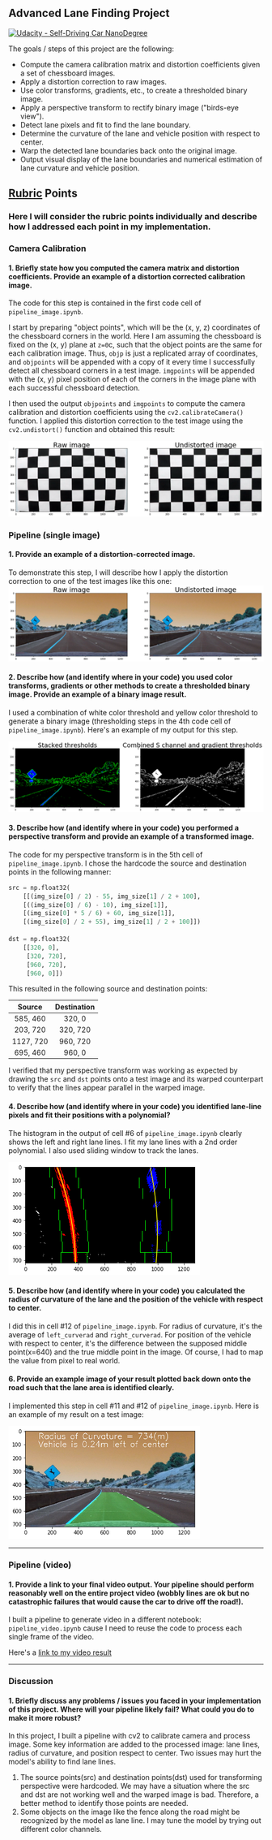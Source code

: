 ## **Advanced Lane Finding Project**
[![Udacity - Self-Driving Car NanoDegree](https://s3.amazonaws.com/udacity-sdc/github/shield-carnd.svg)](http://www.udacity.com/drive)

The goals / steps of this project are the following:

* Compute the camera calibration matrix and distortion coefficients given a set of chessboard images.
* Apply a distortion correction to raw images.
* Use color transforms, gradients, etc., to create a thresholded binary image.
* Apply a perspective transform to rectify binary image ("birds-eye view").
* Detect lane pixels and fit to find the lane boundary.
* Determine the curvature of the lane and vehicle position with respect to center.
* Warp the detected lane boundaries back onto the original image.
* Output visual display of the lane boundaries and numerical estimation of lane curvature and vehicle position.

## [Rubric](https://review.udacity.com/#!/rubrics/571/view) Points

### Here I will consider the rubric points individually and describe how I addressed each point in my implementation.  


### Camera Calibration

#### 1. Briefly state how you computed the camera matrix and distortion coefficients. Provide an example of a distortion corrected calibration image.

The code for this step is contained in the first code cell of `pipeline_image.ipynb`.  

I start by preparing "object points", which will be the (x, y, z) coordinates of the chessboard corners in the world. Here I am assuming the chessboard is fixed on the (x, y) plane at `z=0`c, such that the object points are the same for each calibration image.  Thus, `objp` is just a replicated array of coordinates, and `objpoints` will be appended with a copy of it every time I successfully detect all chessboard corners in a test image.  `imgpoints` will be appended with the (x, y) pixel position of each of the corners in the image plane with each successful chessboard detection.  

I then used the output `objpoints` and `imgpoints` to compute the camera calibration and distortion coefficients using the `cv2.calibrateCamera()` function.  I applied this distortion correction to the test image using the `cv2.undistort()` function and obtained this result:

![](output_images/dist1.png)

### Pipeline (single image)

#### 1. Provide an example of a distortion-corrected image.

To demonstrate this step, I will describe how I apply the distortion correction to one of the test images like this one:
![](output_images/dist2.png)

#### 2. Describe how (and identify where in your code) you used color transforms, gradients or other methods to create a thresholded binary image.  Provide an example of a binary image result.

I used a combination of white color threshold and  yellow color threshold to generate a binary image (thresholding steps in the 4th code cell of `pipeline_image.ipynb`).  Here's an example of my output for this step.

![](output_images/binary_img.png)

#### 3. Describe how (and identify where in your code) you performed a perspective transform and provide an example of a transformed image.

The code for my perspective transform is in the 5th cell of `pipeline_image.ipynb`. I chose the hardcode the source and destination points in the following manner:

```python
src = np.float32(
    [[(img_size[0] / 2) - 55, img_size[1] / 2 + 100],
    [((img_size[0] / 6) - 10), img_size[1]],
    [(img_size[0] * 5 / 6) + 60, img_size[1]],
    [(img_size[0] / 2 + 55), img_size[1] / 2 + 100]])

dst = np.float32(
    [[320, 0],
     [320, 720],
     [960, 720],
     [960, 0]])
```

This resulted in the following source and destination points:

| Source        | Destination   |
|:-------------:|:-------------:|
| 585, 460      | 320, 0        |
| 203, 720      | 320, 720      |
| 1127, 720     | 960, 720      |
| 695, 460      | 960, 0        |

I verified that my perspective transform was working as expected by drawing the `src` and `dst` points onto a test image and its warped counterpart to verify that the lines appear parallel in the warped image.

#### 4. Describe how (and identify where in your code) you identified lane-line pixels and fit their positions with a polynomial?

The histogram in the output of cell #6 of `pipeline_image.ipynb` clearly shows the left and right lane lines. I fit my lane lines with a 2nd order polynomial. I also used sliding window to track the lanes.

![](output_images/lanes.png)

#### 5. Describe how (and identify where in your code) you calculated the radius of curvature of the lane and the position of the vehicle with respect to center.

I did this in cell #12 of `pipeline_image.ipynb`. For radius of curvature, it's the average of `left_curverad` and `right_curverad`. For position of the vehicle with respect to center, it's the difference between the supposed middle point(x=640) and the true middle point in the image. Of course, I had to map the value from pixel to real world.

#### 6. Provide an example image of your result plotted back down onto the road such that the lane area is identified clearly.

I implemented this step in cell #11 and #12 of `pipeline_image.ipynb`.  Here is an example of my result on a test image:

![](output_images/result.png)

---

### Pipeline (video)

#### 1. Provide a link to your final video output.  Your pipeline should perform reasonably well on the entire project video (wobbly lines are ok but no catastrophic failures that would cause the car to drive off the road!).

I built a pipeline to generate video in a different notebook: `pipeline_video.ipynb` cause I need to reuse the code to process each single frame of the video.

Here's a [link to my video result](https://github.com/leros/Self-Driving-Car-Advanced-Lane-Finding/blob/master/project_video_processed.mp4)

---

### Discussion

#### 1. Briefly discuss any problems / issues you faced in your implementation of this project.  Where will your pipeline likely fail?  What could you do to make it more robust?

In this project, I built a pipeline with cv2 to calibrate camera and process image. Some key information are added to the processed image: lane lines, radius of curvature, and position respect to center.  Two issues may hurt the model's ability to find lane lines.

1. The source points(src) and destination points(dst) used for transforming perspective were hardcoded. We may have a situation where the src and dst are not working well and the warped image is bad. Therefore, a better method to identify those points are needed.
2. Some objects on the image like the fence along the road might be recognized by the model as lane line. I may tune the model by trying out different color channels.
